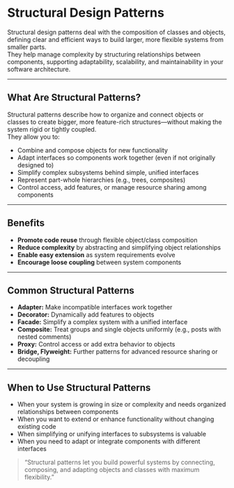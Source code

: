 # Structural Design Patterns

Structural design patterns deal with the composition of classes and objects, defining clear and efficient ways to build larger, more flexible systems from smaller parts.  
They help manage complexity by structuring relationships between components, supporting adaptability, scalability, and maintainability in your software architecture.

---

## What Are Structural Patterns?

Structural patterns describe how to organize and connect objects or classes to create bigger, more feature-rich structures—without making the system rigid or tightly coupled.  
They allow you to:
- Combine and compose objects for new functionality
- Adapt interfaces so components work together (even if not originally designed to)
- Simplify complex subsystems behind simple, unified interfaces
- Represent part-whole hierarchies (e.g., trees, composites)
- Control access, add features, or manage resource sharing among components

---

## Benefits

- **Promote code reuse** through flexible object/class composition
- **Reduce complexity** by abstracting and simplifying object relationships
- **Enable easy extension** as system requirements evolve
- **Encourage loose coupling** between system components

---

## Common Structural Patterns

- **Adapter:** Make incompatible interfaces work together
- **Decorator:** Dynamically add features to objects
- **Facade:** Simplify a complex system with a unified interface
- **Composite:** Treat groups and single objects uniformly (e.g., posts with nested comments)
- **Proxy:** Control access or add extra behavior to objects
- **Bridge, Flyweight:** Further patterns for advanced resource sharing or decoupling

---

## When to Use Structural Patterns

- When your system is growing in size or complexity and needs organized relationships between components
- When you want to extend or enhance functionality without changing existing code
- When simplifying or unifying interfaces to subsystems is valuable
- When you need to adapt or integrate components with different interfaces







> “Structural patterns let you build powerful systems by connecting, composing, and adapting objects and classes with maximum flexibility.”
